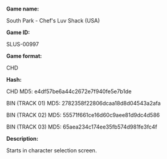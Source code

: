 **Game name:**

South Park - Chef's Luv Shack (USA)

**Game ID:**

SLUS-00997

**Game format:**

CHD

**Hash:**

CHD MD5: e4df57be6a44c2672e7f940fe5e7b1de

BIN (TRACK 01) MD5: 2782358f22806dcaa18d8d04543a2afa

BIN (TRACK 02) MD5: 55571f661ce16d60c9aee81d9dc4d586

BIN (TRACK 03) MD5: 65aea234c174ee35fb574d981fe3fc4f

**Description:**

Starts in character selection screen.
